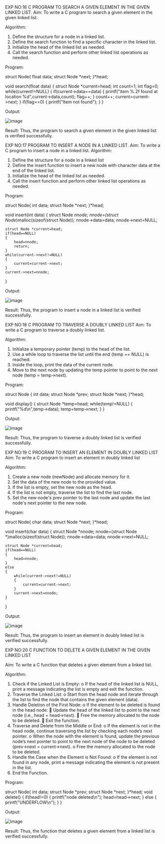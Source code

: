 EXP NO:16 C PROGRAM TO SEARCH A GIVEN ELEMENT IN THE GIVEN LINKED LIST.
Aim:
To write a C program to search a given element in the given linked list.

Algorithm:
1.	Define the structure for a node in a linked list.
2.	Define the search function to find a specific character in the linked list.
3.	Initialize the head of the linked list as needed.
4.	Call the search function and perform other linked list operations as needed.
 
Program:

struct Node{
    float data; 
    struct Node *next;
}*head;

void search(float data)
{
    struct Node *current=head;
    int count=1;
    int flag=0;
    while(current!=NULL)
    {
        if(current->data==data)
        {
            printf("item %.2f found at location %d",current->data,count);
            flag++;
        }
        count++;
        current=current->next;
    }
    if(flag==0)
    {
        printf("Item not found");
    }
}


Output:

![image](https://github.com/user-attachments/assets/60337043-6a34-4842-865a-f8dc62e8843d)

Result:
Thus, the program to search a given element in the given linked list is verified successfully.


 
EXP NO:17  PROGRAM TO INSERT A NODE IN A LINKED LIST.
Aim:
To write a C program to insert a node in a linked list.
Algorithm:
1.	Define the structure for a node in a linked list
2.	Define the insert function to insert a new node with character data at the end of the linked list.
3.	Initialize the head of the linked list as needed.
4.	Call the insert function and perform other linked list operations as needed.
 
Program:


struct Node{
    int data; 
    struct Node *next;
}*head;


void insert(int data)
{
    struct Node *nnode;
    nnode=(struct Node*)malloc(sizeof(struct Node));
    nnode->data=data;
    nnode->next=NULL;
    
    struct Node *current=head;
    if(head==NULL)
    {
        head=nnode;
        return;
    }
    while(current->next!=NULL)
    {
        current=current->next;
    }
    current->next=nnode;
    
}


Output:

![image](https://github.com/user-attachments/assets/cb339acd-0ce0-4cff-baad-f6301d0da17e)

Result:
Thus, the program to insert a node in a linked list is verified successfully.


 
EXP NO:18 C PROGRAM TO TRAVERSE A DOUBLY LINKED LIST
Aim:
To write a C program to traverse a doubly linked list.

Algorithm:
1.	Initialize a temporary pointer (temp) to the head of the list.
2.	Use a while loop to traverse the list until the end (temp == NULL) is reached.
3.	Inside the loop, print the data of the current node.
4.	Move to the next node by updating the temp pointer to point to the next node (temp = temp->next).
 
Program:


struct Node
{
    int data;
    struct Node *prev;
    struct Node *next;
}*head;

void display()
{
    struct Node *temp=head;
    while(temp!=NULL)
    {
        printf("%d\n",temp->data);
        temp=temp->next;
    }
}


Output:

![image](https://github.com/user-attachments/assets/085da633-d316-403a-8974-81474bccb659)

Result:
Thus, the program to traverse a doubly linked list is verified successfully. 



EXP NO:19 C PROGRAM TO INSERT AN ELEMENT IN DOUBLY LINKED LIST
Aim:
To write a C program to insert an element in doubly linked list

Algorithm:
1.	Create a new node (newNode) and allocate memory for it.
2.	Set the data of the new node to the provided value.
3.	If the list is empty, set the new node as the head.
4.	If the list is not empty, traverse the list to find the last node.
5.	Set the new node's prev pointer to the last node and update the last node's next pointer to the new node.
 
Program:


struct Node{
    char data; 
    struct Node *next;
}*head;


void insert(char data)
{
    struct Node *nnode;
    nnode=(struct Node *)malloc(sizeof(struct Node));
    nnode->data=data;
    nnode->next=NULL;
    
    struct Node *current=head;
    if(head==NULL)
    {
        head=nnode;
    }
    else
    {
        while(current->next!=NULL)
        {
            current=current->next;
        }
        current->next=nnode;
    }
    
    
}


Output:

![image](https://github.com/user-attachments/assets/d262f347-d8ae-420a-8723-f231b05d222a)

Result:
Thus, the program to insert an element in doubly linked list is verified successfully.




EXP NO:20 C FUNCTION TO DELETE A GIVEN ELEMENT IN THE GIVEN LINKED LIST

Aim:
To write a C function that deletes a given element from a linked list.

Algorithm:
1.	Check if the Linked List is Empty:
o	If the head of the linked list is NULL, print a message indicating the list is empty and exit the function.
2.	Traverse the Linked List:
o	Start from the head node and iterate through the list to find the node that contains the given element (data).
3.	Handle Deletion of the First Node:
o	If the element to be deleted is found in the head node:
	Update the head of the linked list to point to the next node (i.e., head = head->next).
	Free the memory allocated to the node to be deleted.
	Exit the function.
4.	Traverse and Delete from the Middle or End:
o	If the element is not in the head node, continue traversing the list by checking each node’s next pointer.
o	When the node with the element is found, update the previous node’s next pointer to point to the next node of the node to be deleted (prev->next = current->next).
o	Free the memory allocated to the node to be deleted.
5.	Handle the Case when the Element is Not Found:
o	If the element is not found in any node, print a message indicating the element is not present in the list.
6.	End the Function.


Program:


struct Node{
    int data; 
    struct Node *prev;
    struct Node *next;
}*head;
void delete()
{
    if(head!=0)
    {
        printf("node deleted\n");
        head=head->next;
    }
    else
    {
        printf("UNDERFLOW\n");
    }
}

Output:

![image](https://github.com/user-attachments/assets/9399e2d8-c2a9-4622-9856-8001ff907745)

Result:
Thus, the function that deletes a given element from a linked list is verified successfully.
